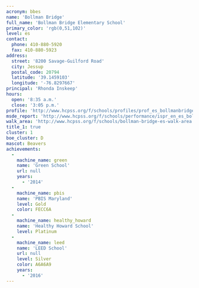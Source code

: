 ```yaml
---
acronym: bbes
name: 'Bollman Bridge'
full_name: 'Bollman Bridge Elementary School'
primary_color: 'rgb(0,51,102)'
level: es
contact:
  phone: 410-880-5920
  fax: 410-880-5923
address:
  street: '8200 Savage-Guilford Road'
  city: Jessup
  postal_code: 20794
  latitude: '39.1459103'
  longitude: '-76.8297667'
principal: 'Rhonda Inskeep'
hours:
  open: '8:35 a.m.'
  close: '3:05 p.m.'
profile: 'http://www.hcpss.org/f/schools/profiles/prof_es_bollmanbridge.pdf'
msde_report: 'http://www.hcpss.org/f/schools/performance/ispr_en_es_bollmanbridge.pdf'
walk_area: 'http://www.hcpss.org/f/schools/bollman-bridge-es-walk-area.pdf'
title_1: true
cluster: 1
boe_cluster: D
mascot: Beavers
achievements:
  -
    machine_name: green
    name: 'Green School'
    url: null
    years:
      - '2014'
  -
    machine_name: pbis
    name: 'PBIS Maryland'
    level: Gold
    color: FECC6A
  -
    machine_name: healthy_howard
    name: 'Healthy Howard School'
    level: Platinum
  -
    machine_name: leed
    name: 'LEED School'
    url: null
    level: Silver
    color: A6A6A9
    years:
      - '2016'
---
```

